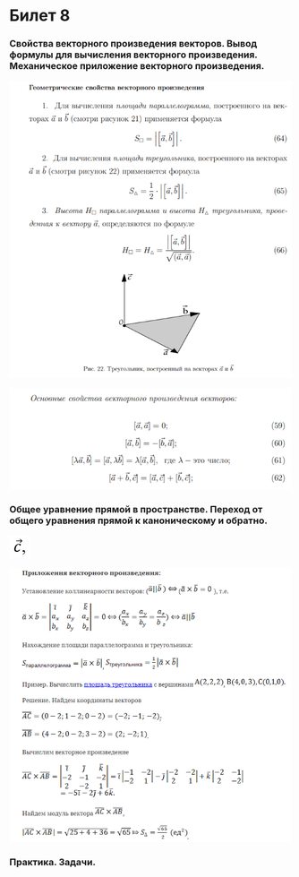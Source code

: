 # Билет 8

### **Свойства векторного произведения векторов. Вывод формулы для вычисления векторного произведения. Механическое приложение векторного произведения.**

![](<../.gitbook/assets/image (24).png>)

![](<../.gitbook/assets/image (51) (1).png>)

### Общее уравнение прямой в пространстве. Переход от общего уравнения прямой к каноническому и обратно.

![](<../.gitbook/assets/image (81) (1).png>)

![](<../.gitbook/assets/image (46) (1).png>)

### Практика. Задачи.

